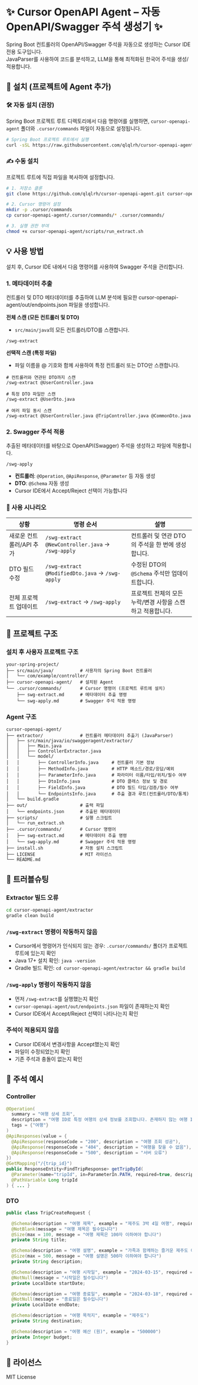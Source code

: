 # ✨ Cursor OpenAPI Agent – 자동 OpenAPI/Swagger 주석 생성기 ✨

Spring Boot 컨트롤러의 OpenAPI/Swagger 주석을 자동으로 생성하는 Cursor IDE 전용 도구입니다.  
JavaParser를 사용하여 코드를 분석하고, LLM을 통해 최적화된 한국어 주석을 생성/적용합니다.  


## 🚀 설치 (프로젝트에 Agent 추가)

### 🛠️ 자동 설치 (권장)
Spring Boot 프로젝트 루트 디렉토리에서 다음 명령어를 실행하면, `cursor-openapi-agent` 폴더와 `.cursor/commands` 파일이 자동으로 설정됩니다.
```bash
# Spring Boot 프로젝트 루트에서 실행
curl -sSL https://raw.githubusercontent.com/qlqlrh/cursor-openapi-agent/main/install.sh | bash
```

### ✍️ 수동 설치
프로젝트 루트에 직접 파일을 복사하여 설정합니다.
```bash
# 1. 저장소 클론
git clone https://github.com/qlqlrh/cursor-openapi-agent.git cursor-openapi-agent

# 2. Cursor 명령어 설정
mkdir -p .cursor/commands
cp cursor-openapi-agent/.cursor/commands/* .cursor/commands/

# 3. 실행 권한 부여
chmod +x cursor-openapi-agent/scripts/run_extract.sh
```

## 💡 사용 방법
설치 후, Cursor IDE 내에서 다음 명령어를 사용하여 Swagger 주석을 관리합니다.

### 1. 메타데이터 추출 
컨트롤러 및 DTO 메타데이터를 추출하여 LLM 분석에 필요한 cursor-openapi-agent/out/endpoints.json 파일을 생성합니다.  



**전체 스캔 (모든 컨트롤러 및 DTO)**  
- `src/main/java`의 모든 컨트롤러/DTO를 스캔합니다.
```
/swg-extract
```


**선택적 스캔 (특정 파일)**  
- 파일 이름을 @ 기호와 함께 사용하여 특정 컨트롤러 또는 DTO만 스캔합니다.
```
# 컨트롤러와 연관된 DTO까지 스캔
/swg-extract @UserController.java

# 특정 DTO 파일만 스캔
/swg-extract @UserDto.java

# 여러 파일 동시 스캔
/swg-extract @UserController.java @TripController.java @CommonDto.java
```

### 2. Swagger 주석 적용
추출된 메타데이터를 바탕으로 OpenAPI(Swagger) 주석을 생성하고 파일에 적용합니다.
```
/swg-apply
```
- **컨트롤러**: `@Operation`, `@ApiResponse`, `@Parameter` 등 자동 생성
- **DTO**: `@Schema` 자동 생성
- Cursor IDE에서 Accept/Reject 선택이 가능합니다

### 🎯 사용 시나리오
| 상황 | 명령 순서 | 설명 |
|---|---|---|
| 새로운 컨트롤러/API 추가 | `/swg-extract @NewController.java` → `/swg-apply` | 컨트롤러 및 연관 DTO의 주석을 한 번에 생성합니다. |
| DTO 필드 수정 | `/swg-extract @ModifiedDto.java` → `/swg-apply` | 수정된 DTO의 `@Schema` 주석만 업데이트합니다. |
| 전체 프로젝트 업데이트 | `/swg-extract` → `/swg-apply` | 프로젝트 전체의 모든 누락/변경 사항을 스캔하고 적용합니다. |


## 📁 프로젝트 구조

### 설치 후 사용자 프로젝트 구조
```
your-spring-project/
├── src/main/java/          # 사용자의 Spring Boot 컨트롤러
│   └── com/example/controller/
├── cursor-openapi-agent/   # 설치된 Agent
└── .cursor/commands/       # Cursor 명령어 (프로젝트 루트에 설치)
    ├── swg-extract.md      # 메타데이터 추출 명령
    └── swg-apply.md        # Swagger 주석 적용 명령
```

### Agent 구조
```
cursor-openapi-agent/
├── extractor/              # 컨트롤러 메타데이터 추출기 (JavaParser)
│   ├── src/main/java/io/swaggeragent/extractor/
│   │   ├── Main.java
│   │   ├── ControllerExtractor.java
│   │   └── model/
│   │       ├── ControllerInfo.java     # 컨트롤러 기본 정보
│   │       ├── MethodInfo.java         # HTTP 메소드/경로/응답/예외
│   │       ├── ParameterInfo.java      # 파라미터 이름/타입/위치/필수 여부
│   │       ├── DtoInfo.java            # DTO 클래스 정보 및 경로
│   │       ├── FieldInfo.java          # DTO 필드 타입/검증/필수 여부
│   │       └── EndpointsInfo.java      # 추출 결과 루트(컨트롤러/DTO/통계)
│   └── build.gradle
├── out/                    # 출력 파일
│   └── endpoints.json      # 추출된 메타데이터
├── scripts/                # 실행 스크립트
│   └── run_extract.sh
├── .cursor/commands/       # Cursor 명령어
│   ├── swg-extract.md      # 메타데이터 추출 명령
│   └── swg-apply.md        # Swagger 주석 적용 명령
├── install.sh              # 자동 설치 스크립트
├── LICENSE                 # MIT 라이선스
└── README.md
```

## 🔧 트러블슈팅

### Extractor 빌드 오류
```bash
cd cursor-openapi-agent/extractor
gradle clean build
```

### `/swg-extract` 명령이 작동하지 않음
- Cursor에서 명령어가 인식되지 않는 경우: `.cursor/commands/` 폴더가 프로젝트 루트에 있는지 확인
- Java 17+ 설치 확인: `java -version`
- Gradle 빌드 확인: `cd cursor-openapi-agent/extractor && gradle build`

### `/swg-apply` 명령이 작동하지 않음
- 먼저 `/swg-extract`를 실행했는지 확인
- `cursor-openapi-agent/out/endpoints.json` 파일이 존재하는지 확인
- Cursor IDE에서 Accept/Reject 선택이 나타나는지 확인

### 주석이 적용되지 않음
- Cursor IDE에서 변경사항을 Accept했는지 확인
- 파일이 수정되었는지 확인
- 기존 주석과 충돌이 없는지 확인

## 📝 주석 예시

### Controller
```java
@Operation(
  summary = "여행 상세 조회",
  description = "여행 ID로 특정 여행의 상세 정보를 조회합니다. 존재하지 않는 여행 ID일 경우 404를 반환합니다.",
  tags = {"여행"}
)
@ApiResponses(value = {
  @ApiResponse(responseCode = "200", description = "여행 조회 성공"),
  @ApiResponse(responseCode = "404", description = "여행을 찾을 수 없음"),
  @ApiResponse(responseCode = "500", description = "서버 오류")
})
@GetMapping("/{trip_id}")
public ResponseEntity<FindTripResponse> getTripById(
  @Parameter(name="tripId", in=ParameterIn.PATH, required=true, description="여행 식별자")
  @PathVariable Long tripId
) { ... }
```

### DTO

```java
public class TripCreateRequest {

  @Schema(description = "여행 제목", example = "제주도 3박 4일 여행", required = true, maxLength = 100)
  @NotBlank(message = "여행 제목은 필수입니다")
  @Size(max = 100, message = "여행 제목은 100자 이하여야 합니다")
  private String title;

  @Schema(description = "여행 설명", example = "가족과 함께하는 즐거운 제주도 여행", maxLength = 500)
  @Size(max = 500, message = "여행 설명은 500자 이하여야 합니다")
  private String description;

  @Schema(description = "여행 시작일", example = "2024-03-15", required = true)
  @NotNull(message = "시작일은 필수입니다")
  private LocalDate startDate;

  @Schema(description = "여행 종료일", example = "2024-03-18", required = true)
  @NotNull(message = "종료일은 필수입니다")
  private LocalDate endDate;

  @Schema(description = "여행 목적지", example = "제주도")
  private String destination;

  @Schema(description = "여행 예산 (원)", example = "500000")
  private Integer budget;
}
```


## 📄 라이선스

MIT License
